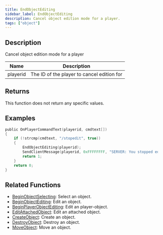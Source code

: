 ```yaml
---
title: EndObjectEditing
sidebar_label: EndObjectEditing
description: Cancel object edition mode for a player.
tags: ["object"]
---
```


<VersionWarn version='omp v1.1.0.2612' />

## Description

Cancel object edition mode for a player

| Name     | Description                                |
| -------- | ------------------------------------------ |
| playerid | The ID of the player to cancel edition for |

## Returns

This function does not return any specific values.

## Examples

```c
public OnPlayerCommandText(playerid, cmdtext[])
{
    if (!strcmp(cmdtext, "/stopedit", true))
    {
        EndObjectEditing(playerid);
        SendClientMessage(playerid, 0xFFFFFFFF, "SERVER: You stopped editing the object!");
        return 1;
    }
    return 0;
}
```

## Related Functions

- [BeginObjectSelecting](BeginObjectSelecting): Select an object.
- [BeginObjectEditing](BeginObjectEditing): Edit an object.
- [BeginPlayerObjectEditing](BeginPlayerObjectEditing): Edit an player-object.
- [EditAttachedObject](EditAttachedObject): Edit an attached object.
- [CreateObject](CreateObject): Create an object.
- [DestroyObject](DestroyObject): Destroy an object.
- [MoveObject](MoveObject): Move an object.
